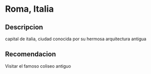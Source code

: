 # Roma, Italia

## Descripcion
capital de italia, ciudad conocida por su hermosa arquitectura antigua

## Recomendacion
Visitar el famoso coliseo antiguo
